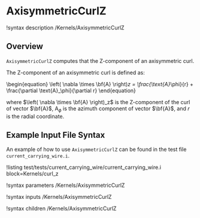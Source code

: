 # AxisymmetricCurlZ

!syntax description /Kernels/AxisymmetricCurlZ

## Overview

`AxisymmetricCurlZ` computes that the Z-component of an axisymmetric curl.

The Z-component of an axisymmetric curl is defined as:

\begin{equation}
\left( \nabla \times \bf{A} \right)_z = \frac{\text{A}_\phi}{r} + \frac{\partial \text{A}_\phi}{\partial r}
\end{equation}

where $\left( \nabla \times \bf{A} \right)_z$ is the Z-component of the curl of vector $\bf{A}$, $\text{A}_\phi$ is the azimuth component of vector $\bf{A}$, and $r$ is the radial coordinate.

## Example Input File Syntax

An example of how to use `AxisymmetricCurlZ` can be found in the
test file `current_carrying_wire.i`.

!listing test/tests/current_carrying_wire/current_carrying_wire.i block=Kernels/curl_z

!syntax parameters /Kernels/AxisymmetricCurlZ

!syntax inputs /Kernels/AxisymmetricCurlZ

!syntax children /Kernels/AxisymmetricCurlZ
